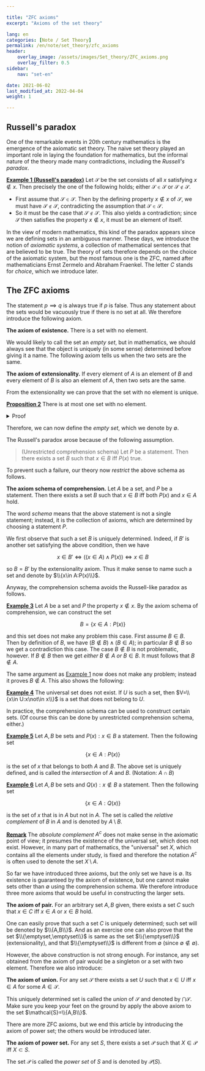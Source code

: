 ```yaml
---

title: "ZFC axioms"
excerpt: "Axioms of the set theory"

lang: en
categories: [Note / Set Theory]
permalink: /en/note/set_theory/zfc_axioms
header:
    overlay_image: /assets/images/Set_theory/ZFC_axioms.png
    overlay_filter: 0.5
sidebar: 
    nav: "set-en"

date: 2021-06-02
last_modified_at: 2022-04-04
weight: 1

---
```


## Russell's paradox

One of the remarkable events in 20th century mathematics is the emergence of the axiomatic set theory. The naive set theory played an important role in laying the foundation for mathematics, but the informal nature of the theory made many contradictions, including the *Russell's paradox*.

<div class="example" markdown="1">

<ins id="ex1">**Example 1 (Russell's paradox)**</ins> Let $\mathcal{S}$ be the set consists of all $x$ satisfying $x\not\in x$. Then precisely the one of the following holds; either $\mathcal{S}\in\mathcal{S}$ or $\mathcal{S}\not\in\mathcal{S}$. 

- First assume that $\mathcal{S}\in\mathcal{S}$. Then by the defining property $x\not\in x$ of $\mathcal{S}$, we must have $\mathcal{S}\not\in\mathcal{S}$, contradicting the assumption that $\mathcal{S}\in\mathcal{S}$.
- So it must be the case that $\mathcal{S}\not\in\mathcal{S}$. This also yields a contradiction; since $\mathcal{S}$ then satisfies the property $x\not\in x$, it must be an element of itself.

</div>

In the view of modern mathematics, this kind of the paradox appears since we are defining sets in an ambiguous manner. These days, we introduce the notion of *axiomatic systems*, a collection of mathematical sentences that are believed to be true. The theory of sets therefore depends on the choice of the axiomatic system, but the most famous one is the ZFC, named after mathematicians Ernst Zermelo and Abraham Fraenkel. The letter $C$ stands for *choice*, which we introduce later. 

## The ZFC axioms

The statement $p\implies q$ is always true if $p$ is false. Thus any statement about the sets would be vacuously true if there is no set at all. We therefore introduce the following axiom.

<div class="misc" markdown="1">

**The axiom of existence.** There is a set with no element.

</div>

We would likely to call the set an *empty set*, but in mathematics, we should always see that the object is uniquely (in some sense) determined before giving it a name. The following axiom tells us when the two sets are the same.

<div class="misc" markdown="1">

**The axiom of extensionality.** If every element of $A$ is an element of $B$ and every element of $B$ is also an element of $A$, then two sets are the same.

</div>

From the extensionality we can prove that the set with no element is unique.

<div class="proposition" markdown="1">

<ins id="pp2">**Proposition 2**</ins> There is at most one set with no element.

</div>
<details class="proof" markdown="1">
<summary>Proof</summary>

Let $A$, $B$ be sets with no element. Then two statements

$$(x\in A)\implies (x\in B),\qquad (x\in B)\implies (x\in A)$$

are both true. Therefore the axiom of extensionality applies to complete the proof.

</details>

Therefore, we can now define the *empty set*, which we denote by $\emptyset$. 

The Russell's paradox arose because of the following assumption.

> (Unrestricted comprehension schema) Let $P$ be a statement. Then there exists a set $B$ such that $x\in B$ iff $P(x)$ true.

To prevent such a failure, our theory now *restrict* the above schema as follows.

<div class="misc" markdown="1">

**The axiom schema of comprehension.** Let $A$ be a set, and $P$ be a statement. Then there exists a set $B$ such that $x\in B$ iff both $P(x)$ and $x\in A$ hold. 

</div>

The word *schema* means that the above statement is not a single statement; instead, it is the collection of axioms, which are determined by choosing a statement $P$. 

We first observe that such a set $B$ is uniquely determined. Indeed, if $B'$ is another set satisfying the above condition, then we have

$$x\in B'\iff ((x\in A)\wedge P(x))\iff x\in B$$

so $B=B'$ by the extensionality axiom. Thus it make sense to name such a set and denote by $\\{x\in A:P(x)\\}$. 

Anyway, the comprehension schema avoids the Russell-like paradox as follows.

<div class="example" markdown="1">

<ins id="ex3">**Example 3**</ins> Let $A$ be a set and $P$ the property $x\not\in x$. By the axiom schema of comprehension, we can construct the set

$$B=\{x\in A:P(x)\}$$

and this set does not make any problem this case. First assume $B\in B$. Then by definition of $B$, we have $(B\not\in B)\wedge (B\in A)$; in particular $B\not\in B$ so we get a contradiction this case. The case $B\not\in B$ is not problematic, however. If $B\not\in B$ then we get *either* $B\not\in A$ *or* $B\in B$. It must follows that $B\not\in A$. 

</div>

The same argument as [Example 1](#ex1) now does not make any problem; instead it proves $B\not\in A$. This also shows the following:

<div class="example" markdown="1">

<ins id="ex4">**Example 4**</ins> The universal set does not exist. If $U$ is such a set, then $V=\\{x\in U:x\not\in x\\}$ is a set that does not belong to $U$.

</div>

In practice, the comprehension schema can be used to construct certain sets. (Of course this can be done by unrestricted comprehension schema, either.)

<div class="example" markdown="1">

<ins id="ex5">**Example 5**</ins> Let $A,B$ be sets and $P(x):x\in B$ a statement. Then the following set

$$\{x\in A:P(x)\}$$

is the set of $x$ that belongs to both $A$ and $B$. The above set is uniquely defined, and is called the *intersection* of $A$ and $B$. (Notation: $A\cap B$)

</div>

<div class="example" markdown="1">

<ins id="ex6">**Example 6**</ins> Let $A,B$ be sets and $Q(x):x\not\in B$ a statement. Then the following set

$$\{x\in A:Q(x)\}$$

is the set of $x$ that is in $A$ but not in $A$. The set is called the *relative complement* of $B$ in $A$ and is denoted by $A\setminus B$.

</div>
<div class="remark" markdown="1">

<ins id="rmk1">**Remark**</ins> The *absolute complement* $A^c$ does not make sense in the axiomatic point of view; it presumes the existence of the universal set, which does not exist. However, in many part of mathematics, the "universal" set $X$, which contains all the elements under study, is fixed and therefore the notation $A^c$ is often used to denote the set $X\setminus A$. 

</div>

So far we have introduced three axioms, but the only set we have is $\emptyset$. Its existence is guaranteed by the axiom of existence, but one cannot make sets other than $\emptyset$ using the comprehension schema. We therefore introduce three more axioms that would be useful in constructing the larger sets.

<div class="misc" markdown="1">

**The axiom of pair.** For an arbitrary set $A,B$ given, there exists a set $C$ such that $x\in C$ iff $x\in A$ or $x\in B$ hold.

</div>

One can easily prove that such a set $C$ is uniquely determined; such set will be denoted by $\\{A,B\\}$. And as an exercise one can also prove that the set $\\{\emptyset,\emptyset\\}$ is same as the set $\\{\emptyset\\}$ (extensionality), and that $\\{\emptyset\\}$ is different from $\emptyset$ (since $\emptyset\not\in\emptyset$).  

However, the above construction is not strong enough. For instance, any set obtained from the axiom of pair would be a singleton or a set with two element. Therefore we also introduce:

<div class="misc" markdown="1">

**The axiom of union.** For any set $\mathcal{S}$ there exists a set $U$ such that $x\in U$ iff $x\in A$ for some $A\in\mathcal{S}$.

</div>

This uniquely determined set is called the *union* of $\mathcal{S}$ and denoted by $\bigcap\mathcal{S}$. Make sure you keep your feet on the ground by apply the above axiom to the set $\mathcal{S}=\\{A,B\\}$.

There are more ZFC axioms, but we end this article by introducing the axiom of power set; the others would be introduced later.

<div class="misc" markdown="1">

**The axiom of power set.** For any set $S$, there exists a set $\mathcal{P}$ such that $X\in \mathcal{P}$ iff $X\subset S$.

</div>

The set $\mathcal{P}$ is called the *power set* of $S$ and is denoted by $\mathcal{P}(S)$.
